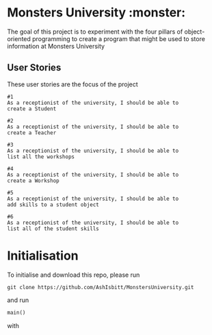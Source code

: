 # Monsters University :monster:
The goal of this project is to experiment with the four pillars of object-oriented programming to create a program that might be used to store information at Monsters University

## User Stories
These user stories are the focus of the project 

```
#1
As a receptionist of the university, I should be able to 
create a Student

#2
As a receptionist of the university, I should be able to 
create a Teacher

#3
As a receptionist of the university, I should be able to 
list all the workshops

#4
As a receptionist of the university, I should be able to 
create a Workshop

#5
As a receptionist of the university, I should be able to 
add skills to a student object

#6
As a receptionist of the university, I should be able to 
list all of the student skills

```

# Initialisation
To initialise and download this repo, please run

```
git clone https://github.com/AshIsbitt/MonstersUniversity.git
```

and run

```python
main()
```

with 